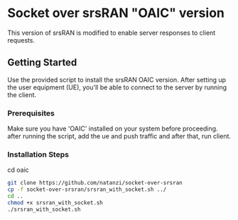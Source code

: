 # Socket over srsRAN "OAIC" version

This version of srsRAN is modified to enable server responses to client requests.

## Getting Started

Use the provided script to install the srsRAN OAIC version. After setting up the user equipment (UE), you'll be able to connect to the server by running the client.

### Prerequisites

Make sure you have 'OAIC' installed on your system before proceeding.
after running the script, add the ue and push traffic and after that, run client.

### Installation Steps

cd oaic
```bash
git clone https://github.com/natanzi/socket-over-srsran
cp -f socket-over-srsran/srsran_with_socket.sh ../
cd ..
chmod +x srsran_with_socket.sh
./srsran_with_socket.sh


